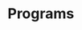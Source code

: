 # Programs


































































































































































































































































